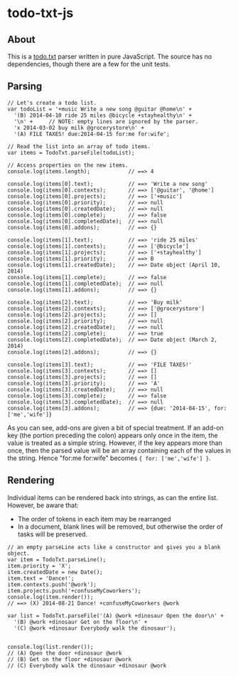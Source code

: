 todo-txt-js
===========

About
-----

This is a [todo.txt](https://github.com/ginatrapani/todo.txt-cli/wiki/The-Todo.txt-Format) parser written in pure JavaScript.
The source has no dependencies, though there are a few for the unit tests.

Parsing
-------

```
// Let's create a todo list.
var todoList = '+music Write a new song @guitar @home\n' + 
  '(B) 2014-04-10 ride 25 miles @bicycle +stayhealthy\n' + 
  '\n' +     // NOTE: empty lines are ignored by the parser.
  'x 2014-03-02 buy milk @grocerystore\n' + 
  '(A) FILE TAXES! due:2014-04-15 for:me for:wife';

// Read the list into an array of todo items.
var items = TodoTxt.parseFile(todoList);

// Access properties on the new items.
console.log(items.length);            // ==> 4

console.log(items[0].text);           // ==> 'Write a new song'
console.log(items[0].contexts);       // ==> ['@guitar', '@home']
console.log(items[0].projects);       // ==> ['+music']
console.log(items[0].priority);       // ==> null
console.log(items[0].createdDate);    // ==> null
console.log(items[0].complete);       // ==> false
console.log(items[0].completedDate);  // ==> null
console.log(items[0].addons);         // ==> {}

console.log(items[1].text);           // ==> 'ride 25 miles'
console.log(items[1].contexts);       // ==> ['@bicycle']
console.log(items[1].projects);       // ==> ['+stayhealthy']
console.log(items[1].priority);       // ==> B
console.log(items[1].createdDate);    // ==> Date object (April 10, 2014)
console.log(items[1].complete);       // ==> false
console.log(items[1].completedDate);  // ==> null
console.log(items[1].addons);         // ==> {}

console.log(items[2].text);           // ==> 'Buy milk'
console.log(items[2].contexts);       // ==> ['@grocerystore']
console.log(items[2].projects);       // ==> []
console.log(items[2].priority);       // ==> null
console.log(items[2].createdDate);    // ==> null
console.log(items[2].complete);       // ==> true
console.log(items[2].completedDate);  // ==> Date object (March 2, 2014)
console.log(items[2].addons);         // ==> {}

console.log(items[3].text);           // ==> 'FILE TAXES!'
console.log(items[3].contexts);       // ==> []
console.log(items[3].projects);       // ==> []
console.log(items[3].priority);       // ==> 'A'
console.log(items[3].createdDate);    // ==> null
console.log(items[3].complete);       // ==> false
console.log(items[3].completedDate);  // ==> null
console.log(items[3].addons);         // ==> {due: '2014-04-15', for: ['me','wife']} 
```

As you can see, add-ons are given a bit of special treatment. If an add-on key (the portion preceding the colon) appears 
only once in the item, the value is treated as a simple string. However, if the key appears more than once, 
then the parsed value will be an array containing each of the values in the string. Hence "for:me for:wife" becomes `{ for: ['me','wife'] }`.

Rendering
---------

Individual items can be rendered back into strings, as can the entire list. However, be aware that:

* The order of tokens in each item may be rearranged
* In a document, blank lines will be removed, but otherwise the order of tasks will be preserved.


```
// an empty parseLine acts like a constructor and gives you a blank object.
var item = TodoTxt.parseLine();       
item.priority = 'X';
item.createdDate = new Date();
item.text = 'Dance!';
item.contexts.push('@work');
item.projects.push('+confuseMyCoworkers');
console.log(item.render());           
// ==> (X) 2014-08-21 Dance! +confuseMyCoworkers @work

var list = TodoTxt.parseFile('(A) @work +dinosaur Open the door\n' +
  '(B) @work +dinosaur Get on the floor\n' +
  '(C) @work +dinosaur Everybody walk the dinosaur');


console.log(list.render());
// (A) Open the door +dinosaur @work
// (B) Get on the floor +dinosaur @work
// (C) Everybody walk the dinosaur +dinosaur @work

```



